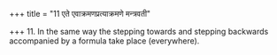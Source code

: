 +++
title = "11 एते एवाक्रमणप्रत्याक्रमणे मन्त्रवती"

+++
11. In the same way the stepping towards and stepping backwards accompanied by a formula take place (everywhere).
